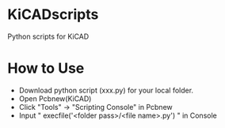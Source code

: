 # KiCADscripts
Python scripts for KiCAD

# How to Use
- Download python script (xxx.py) for your local folder.
- Open Pcbnew(KiCAD)
- Click "Tools" -> "Scripting Console" in Pcbnew
- Input " execfile('\<folder pass\>/\<file name\>.py') " in Console
  
